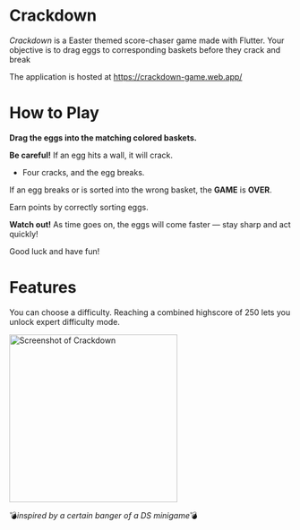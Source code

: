 # Crackdown

*Crackdown* is a Easter themed score-chaser game made with Flutter. Your objective is to drag eggs to corresponding baskets before they crack and break


The application is hosted at https://crackdown-game.web.app/

# How to Play

 **Drag the eggs into the matching colored baskets.**

 **Be careful!** If an egg hits a wall, it will crack.

* Four cracks, and the egg breaks.

If an egg breaks or is sorted into the wrong basket, the **GAME** is **OVER**.

Earn points by correctly sorting eggs.

**Watch out!** As time goes on, the eggs will come faster — stay sharp and act quickly!

Good luck and have fun!

# Features

You can choose a difficulty. 
Reaching a combined highscore of 250 lets you unlock expert difficulty mode.


<img src="https://github.com/user-attachments/assets/d9de2113-75ae-44fa-ad9e-79354fbdc74b" alt="Screenshot of Crackdown" width="300"/>


💣*inspired by a certain  banger of a DS minigame*💣
